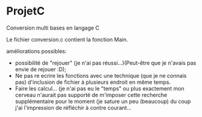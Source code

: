 # ProjetC
Conversion multi bases en langage C



Le fichier conversion.c contient la fonction Main.

améliorations possibles:
- possibilité de "rejouer" (je n'ai pas réussi...)(Peut-être que je n'avais pas envie de rejouer :D);
- Ne pas re ecrire les fonctions avec une technique (que je ne connais pas) d'inclusion de fichier à plusieurs endroit en même temps.
- Faire les calcul... (je n'ai pas eu le "temps" ou plus exactement mon cerveau n'aurait pas supporté de m'imposer cette recherche supplémentaire
pour le moment (je sature un peu (beaucoup) du coup j'ai l'impression de réfléchir à contre courant...  
